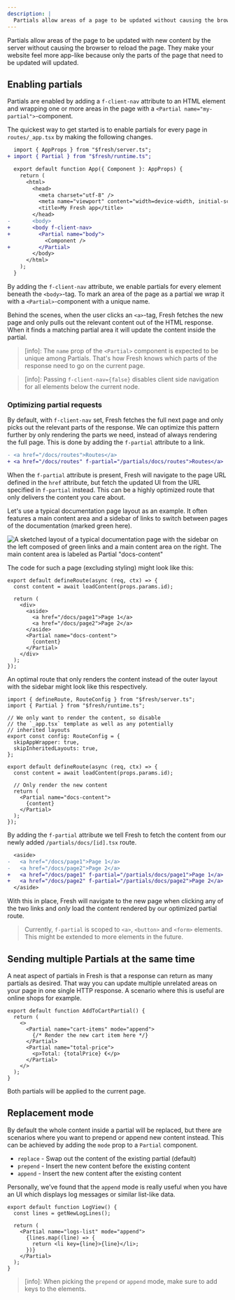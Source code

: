 ```yaml
---
description: |
  Partials allow areas of a page to be updated without causing the browser to reload the page. They enable optimized fine grained UI updates and can be used to do client-side navigation.
---
```


Partials allow areas of the page to be updated with new content by the server
without causing the browser to reload the page. They make your website feel more
app-like because only the parts of the page that need to be updated will
updated.

## Enabling partials

Partials are enabled by adding a `f-client-nav` attribute to an HTML element and
wrapping one or more areas in the page with a
`<Partial name="my-partial">`-component.

The quickest way to get started is to enable partials for every page in
`routes/_app.tsx` by making the following changes.

```diff routes/_app.tsx
  import { AppProps } from "$fresh/server.ts";
+ import { Partial } from "$fresh/runtime.ts";

  export default function App({ Component }: AppProps) {
    return (
      <html>
        <head>
          <meta charset="utf-8" />
          <meta name="viewport" content="width=device-width, initial-scale=1.0" />
          <title>My Fresh app</title>
        </head>
-       <body>
+       <body f-client-nav>
+         <Partial name="body">
            <Component />
+         </Partial>
        </body>
      </html>
    );
  }
```

By adding the `f-client-nav` attribute, we enable partials for every element
beneath the `<body>`-tag. To mark an area of the page as a partial we wrap it
with a `<Partial>`-component with a unique name.

Behind the scenes, when the user clicks an `<a>`-tag, Fresh fetches the new page
and only pulls out the relevant content out of the HTML response. When it finds
a matching partial area it will update the content inside the partial.

> [info]: The `name` prop of the `<Partial>` component is expected to be unique
> among Partials. That's how Fresh knows which parts of the response need to go
> on the current page.

> [info]: Passing `f-client-nav={false}` disables client side navigation for all
> elements below the current node.

### Optimizing partial requests

By default, with `f-client-nav` set, Fresh fetches the full next page and only
picks out the relevant parts of the response. We can optimize this pattern
further by only rendering the parts we need, instead of always rendering the
full page. This is done by adding the `f-partial` attribute to a link.

```diff
- <a href="/docs/routes">Routes</a>
+ <a href="/docs/routes" f-partial="/partials/docs/routes">Routes</a>
```

When the `f-partial` attribute is present, Fresh will navigate to the page URL
defined in the `href` attribute, but fetch the updated UI from the URL specified
in `f-partial` instead. This can be a highly optimized route that only delivers
the content you care about.

Let's use a typical documentation page layout as an example. It often features a
main content area and a sidebar of links to switch between pages of the
documentation (marked green here).

![A sketched layout of a typical documentation page with the sidebar on the left composed of green links and a main content area on the right. The main content area is labeled as Partial "docs-content"](/docs/fresh-partial-docs.png)

The code for such a page (excluding styling) might look like this:

```tsx routes/docs/[id].tsx
export default defineRoute(async (req, ctx) => {
  const content = await loadContent(props.params.id);

  return (
    <div>
      <aside>
        <a href="/docs/page1">Page 1</a>
        <a href="/docs/page2">Page 2</a>
      </aside>
      <Partial name="docs-content">
        {content}
      </Partial>
    </div>
  );
});
```

An optimal route that only renders the content instead of the outer layout with
the sidebar might look like this respectively.

```tsx routes/partials/docs/[id].tsx
import { defineRoute, RouteConfig } from "$fresh/server.ts";
import { Partial } from "$fresh/runtime.ts";

// We only want to render the content, so disable
// the `_app.tsx` template as well as any potentially
// inherited layouts
export const config: RouteConfig = {
  skipAppWrapper: true,
  skipInheritedLayouts: true,
};

export default defineRoute(async (req, ctx) => {
  const content = await loadContent(props.params.id);

  // Only render the new content
  return (
    <Partial name="docs-content">
      {content}
    </Partial>
  );
});
```

By adding the `f-partial` attribute we tell Fresh to fetch the content from our
newly added `/partials/docs/[id].tsx` route.

```diff routes/docs/[id].tsx
  <aside>
-   <a href="/docs/page1">Page 1</a>
-   <a href="/docs/page2">Page 2</a>
+   <a href="/docs/page1" f-partial="/partials/docs/page1">Page 1</a>
+   <a href="/docs/page2" f-partial="/partials/docs/page2">Page 2</a>
  </aside>
```

With this in place, Fresh will navigate to the new page when clicking any of the
two links and _only_ load the content rendered by our optimized partial route.

> Currently, `f-partial` is scoped to `<a>`, `<button>` and `<form>` elements.
> This might be extended to more elements in the future.

## Sending multiple Partials at the same time

A neat aspect of partials in Fresh is that a response can return as many
partials as desired. That way you can update multiple unrelated areas on your
page in one single HTTP response. A scenario where this is useful are online
shops for example.

```tsx routes/partials/cart.tsx
export default function AddToCartPartial() {
  return (
    <>
      <Partial name="cart-items" mode="append">
        {/* Render the new cart item here */}
      </Partial>
      <Partial name="total-price">
        <p>Total: {totalPrice} €</p>
      </Partial>
    </>
  );
}
```

Both partials will be applied to the current page.

## Replacement mode

By default the whole content inside a partial will be replaced, but there are
scenarios where you want to prepend or append new content instead. This can be
achieved by adding the `mode` prop to a `Partial` component.

- `replace` - Swap out the content of the existing partial (default)
- `prepend` - Insert the new content before the existing content
- `append` - Insert the new content after the existing content

Personally, we’ve found that the `append` mode is really useful when you have an
UI which displays log messages or similar list-like data.

```tsx
export default function LogView() {
  const lines = getNewLogLines();

  return (
    <Partial name="logs-list" mode="append">
      {lines.map((line) => {
        return <li key={line}>{line}</li>;
      })}
    </Partial>
  );
}
```

> [info]: When picking the `prepend` or `append` mode, make sure to add keys to
> the elements.
